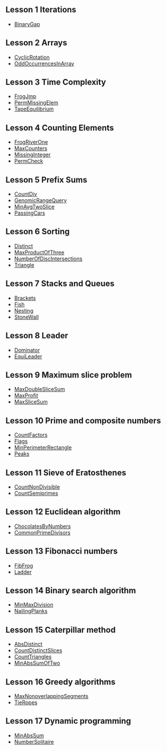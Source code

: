 ## Lesson 1 Iterations
- [BinaryGap](https://github.com/torch-ray/psalgorithm/blob/codility/codility/Lesson.1%20Iterations/BinaryGap/BinaryGap.swift)

## Lesson 2 Arrays
- [CyclicRotation](https://github.com/torch-ray/psalgorithm/blob/codility/codility/Lesson.2%20Arrays/CyclicRotation/CyclicRotation.swift)
- [OddOccurrencesInArray](https://github.com/torch-ray/psalgorithm/blob/codility/codility/Lesson.2%20Arrays/OddOccurrencesInArray/OddOccurrencesInArray.swift)

## Lesson 3 Time Complexity
- [FrogJmp](https://github.com/torch-ray/psalgorithm/blob/codility/codility/Lesson.3%20Time%20Complexity/FrogJmp/FrogJmp.swift)
- [PermMissingElem](https://github.com/torch-ray/psalgorithm/blob/codility/codility/Lesson.3%20Time%20Complexity/PermMissingElem/PermMissingElem.swift)
- [TapeEquilibrium](https://github.com/torch-ray/psalgorithm/blob/codility/codility/Lesson.3%20Time%20Complexity/TapeEquilibrium/TapeEquilibrium.swift)

## Lesson 4 Counting Elements
- [FrogRiverOne](https://github.com/torch-ray/psalgorithm/blob/codility/codility/Lesson.4%20Counting%20Elements/FrogRiverOne/FrogRiverOne.swift)
- [MaxCounters](https://github.com/torch-ray/psalgorithm/blob/codility/codility/Lesson.4%20Counting%20Elements/MaxCounters/MaxCounters.swift)
- [MissingInteger](https://github.com/torch-ray/psalgorithm/blob/codility/codility/Lesson.4%20Counting%20Elements/MissingInterger/MissingInteger.swift)
- [PermCheck](https://github.com/torch-ray/psalgorithm/blob/codility/codility/Lesson.4%20Counting%20Elements/PermCheck/PermCheck.swift)

## Lesson 5 Prefix Sums
- [CountDiv](https://github.com/torch-ray/psalgorithm/blob/codility/codility/Lesson.5%20Prefix%20Sums/CountDiv/CountDiv.swift)
- [GenomicRangeQuery](https://github.com/torch-ray/psalgorithm/blob/codility/codility/Lesson.5%20Prefix%20Sums/GenomicRangeQuery/GenomicRangeQuery.swift)
- [MinAvgTwoSlice](https://github.com/torch-ray/psalgorithm/blob/codility/codility/Lesson.5%20Prefix%20Sums/MinAvgTwoSlice/MinAvgTwoSlice.swift)
- [PassingCars](https://github.com/torch-ray/psalgorithm/blob/codility/codility/Lesson.5%20Prefix%20Sums/PassingCars/PassingCars.swift)

## Lesson 6 Sorting
- [Distinct](https://github.com/torch-ray/psalgorithm/blob/codility/codility/Lesson.6%20Sorting/Distinct/Distinct.swift)
- [MaxProductOfThree](https://github.com/torch-ray/psalgorithm/blob/codility/codility/Lesson.6%20Sorting/MaxProductOfThree/MaxProductOfThree.swift)
- [NumberOfDiscIntersections](https://github.com/torch-ray/psalgorithm/blob/codility/codility/Lesson.6%20Sorting/NumberOfDiscIntersections/NumberOfDiscIntersections.swift)
- [Triangle](https://github.com/torch-ray/psalgorithm/blob/codility/codility/Lesson.6%20Sorting/Triangle/Triangle.swift)

## Lesson 7 Stacks and Queues
- [Brackets]()
- [Fish]()
- [Nesting]()
- [StoneWall]()

## Lesson 8 Leader
- [Dominator]()
- [EquiLeader]()

## Lesson 9 Maximum slice problem
- [MaxDoubleSliceSum]()
- [MaxProfit]()
- [MaxSliceSum]()

## Lesson 10 Prime and composite numbers
- [CountFactors]()
- [Flags]()
- [MinPerimeterRectangle]()
- [Peaks]()

## Lesson 11 Sieve of Eratosthenes
- [CountNonDivisible]()
- [CountSemiprimes]()

## Lesson 12 Euclidean algorithm
- [ChocolatesByNumbers]()
- [CommonPrimeDivisors]()

## Lesson 13 Fibonacci numbers
- [FibFrog]()
- [Ladder]()

## Lesson 14 Binary search algorithm
- [MinMaxDivision]()
- [NailingPlanks]()

## Lesson 15 Caterpillar method
- [AbsDistinct]()
- [CountDistinctSlices]()
- [CountTriangles]()
- [MinAbsSumOfTwo]()

## Lesson 16 Greedy algorithms
- [MaxNonoverlappingSegments]()
- [TieRopes]()

## Lesson 17 Dynamic programming
- [MinAbsSum]()
- [NumberSolitaire]()
